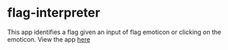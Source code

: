 # flag-interpreter
This app identifies a flag given an input of flag emoticon or clicking on the emoticon. 
View the app [here](https://pbon00.csb.app/)